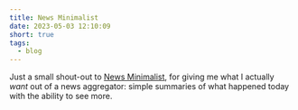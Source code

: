 ```yaml
---
title: News Minimalist
date: 2023-05-03 12:10:09
short: true
tags:
  - blog
---
```


Just a small shout-out to [News Minimalist](https://www.newsminimalist.com), for giving me what I actually _want_ out of a news aggregator: simple summaries of what happened today with the ability to see more.
